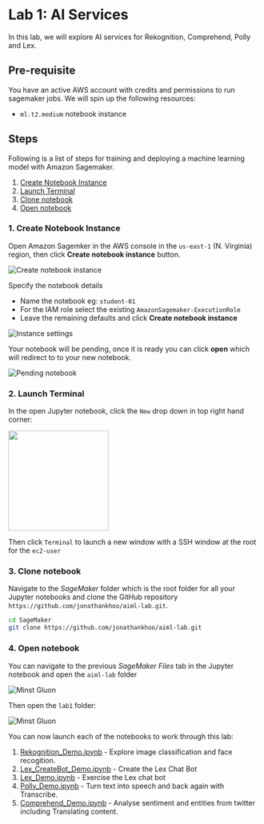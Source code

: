 # Lab 1: AI Services

In this lab, we will explore AI services for Rekognition, Comprehend, Polly and Lex.

## Pre-requisite

You have an active AWS account with credits and permissions to run sagemaker jobs.  We will spin up the following resources:

* `ml.t2.medium` notebook instance  

## Steps

Following is a list of steps for training and deploying a machine learning model with Amazon Sagemaker.

  1. [Create Notebook Instance](#1-create-notebook-instance)
  2. [Launch Terminal](#2-launch-terminal)
  3. [Clone notebook](#3-clone-notebook)
  4. [Open notebook](#4-open-notebook)

### 1. Create Notebook Instance

Open Amazon Sagemker in the AWS console in the `us-east-1` (N. Virginia) region, then click **Create notebook instance** button.

![Create notebook instance](../lab2/screenshots/00-create-notebook-instance.png)

Specify the notebook details

* Name the notebook eg: `student-01`
* For the IAM role select the existing `AmazonSagemaker-ExecutionRole`
* Leave the remaining defaults and click **Create notebook instance**

![Instance settings](../lab2/screenshots/01-notebook-details.png)

Your notebook will be pending, once it is ready you can click **open** which will redirect to to your new notebook.

![Pending notebook](../lab2/screenshots/02-pending-notebook.png)

### 2. Launch Terminal

In the open Jupyter notebook, click the `New` drop down in top right hand corner:

<img src="screenshots/00-new-terminal.png" width="200" />

Then click `Terminal` to launch a new window with a SSH window at the root for the `ec2-user`

### 3. Clone notebook

Navigate to the *SageMaker* folder which is the root folder for all your Jupyter
notebooks and clone the GitHub repository `https://github.com/jonathankhoo/aiml-lab.git`.

```bash
cd SageMaker
git clone https://github.com/jonathankhoo/aiml-lab.git
```

### 4. Open notebook

You can navigate to the previous *SageMaker Files* tab in the Jupyter notebook and open the `aiml-lab` folder

![Minst Gluon](screenshots/04-open-notebook.png)

Then open the `lab1` folder:

![Minst Gluon](screenshots/05-open-lab1.png)

You can now launch each of the notebooks to work through this lab:

1. [Rekognition_Demo.ipynb](./Rekognition_Demo.ipynb) - Explore image classification and face recogition.
2. [Lex_CreateBot_Demo.ipynb](./Lex_CreateBot_Demo.ipynb) - Create the Lex Chat Bot
3. [Lex_Demo.ipynb](./Lex_Demo.ipynb) - Exercise the Lex chat bot
4. [Polly_Demo.ipynb](./Polly_Demo.ipynb) - Turn text into speech and back again with Transcribe.
5. [Comprehend_Demo.ipynb](./Comprehend_Demo.ipynb) - Analyse sentiment and entities from twitter including Translating content.
